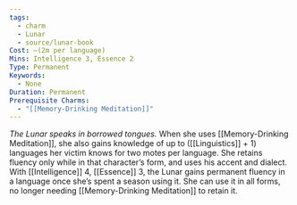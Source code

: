 ```yaml
---
tags:
  - charm
  - Lunar
  - source/lunar-book
Cost: —(2m per language)
Mins: Intelligence 3, Essence 2
Type: Permanent
Keywords:
  - None
Duration: Permanent
Prerequisite Charms:
  - "[[Memory-Drinking Meditation]]"
---
```

*The Lunar speaks in borrowed tongues.*
When she uses [[Memory-Drinking Meditation]], she also gains knowledge of up to ([[Linguistics]] + 1) languages her victim knows for two motes per language. She retains fluency only while in that character’s form, and uses his accent and dialect. With [[Intelligence]] 4, [[Essence]] 3, the Lunar gains permanent fluency in a language once she’s spent a season using it. She can use it in all forms, no longer needing [[Memory-Drinking Meditation]] to retain it.